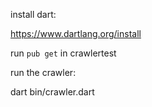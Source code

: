 install dart:

https://www.dartlang.org/install

run `pub get` in crawlertest

run the crawler:

dart bin/crawler.dart

